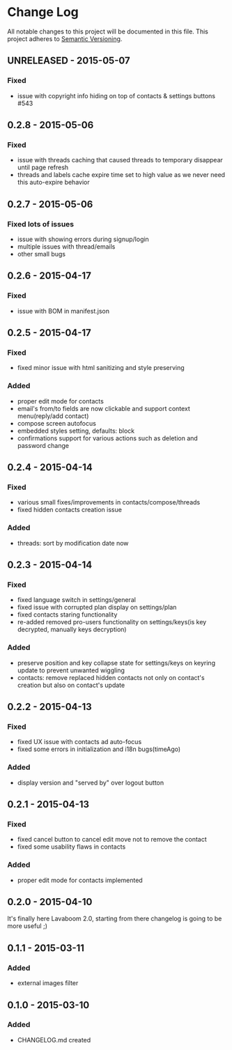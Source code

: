 # Change Log
All notable changes to this project will be documented in this file.
This project adheres to [Semantic Versioning](http://semver.org/).

## UNRELEASED - 2015-05-07
### Fixed
- issue with copyright info hiding on top of contacts & settings buttons #543

## 0.2.8 - 2015-05-06
### Fixed
- issue with threads caching that caused threads to temporary disappear until page refresh
- threads and labels cache expire time set to high value as we never need this auto-expire behavior

## 0.2.7 - 2015-05-06
### Fixed lots of issues
- issue with showing errors during signup/login
- multiple issues with thread/emails
- other small bugs

## 0.2.6 - 2015-04-17
### Fixed
- issue with BOM in manifest.json

## 0.2.5 - 2015-04-17
### Fixed
- fixed minor issue with html sanitizing and style preserving
### Added
- proper edit mode for contacts
- email's from/to fields are now clickable and support context menu(reply/add contact)
- compose screen autofocus
- embedded styles setting, defaults: block
- confirmations support for various actions such as deletion and password change

## 0.2.4 - 2015-04-14
### Fixed
- various small fixes/improvements in contacts/compose/threads
- fixed hidden contacts creation issue
### Added
- threads: sort by modification date now

## 0.2.3 - 2015-04-14
### Fixed
- fixed language switch in settings/general
- fixed issue with corrupted plan display on settings/plan
- fixed contacts staring functionality
- re-added removed pro-users functionality on settings/keys(is key decrypted, manually keys decryption)
### Added
- preserve position and key collapse state for settings/keys on keyring update to prevent unwanted wiggling
- contacts: remove replaced hidden contacts not only on contact's creation but also on contact's update

## 0.2.2 - 2015-04-13
### Fixed
- fixed UX issue with contacts ad auto-focus
- fixed some errors in initialization and i18n bugs(timeAgo)
### Added
- display version and "served by" over logout button

## 0.2.1 - 2015-04-13
### Fixed
- fixed cancel button to cancel edit move not to remove the contact
- fixed some usability flaws in contacts
### Added
- proper edit mode for contacts implemented

## 0.2.0 - 2015-04-10
It's finally here Lavaboom 2.0, starting from there changelog is going to be more useful ;)

## 0.1.1 - 2015-03-11
### Added
- external images filter

## 0.1.0 - 2015-03-10
### Added
- CHANGELOG.md created
